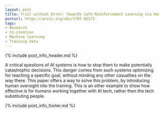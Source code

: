 ```yaml
---
layout: post
title: Trial without Error: Towards Safe Reinforcement Learning via Human Intervention
posturl: https://arxiv.org/abs/1707.05173
tags:
- Research
- Co-creation
- Machine learning
- Training data
---
```


{% include post_info_header.md %}

A critical questions of AI systems is how to stop them to make potentially catastrophic decisions. This danger comes from such systems optimizing for reaching a specific goal, without minding any other casualties on the way there. This paper offers a way to solve this problem, by introducing human oversight into the training. This is an other example to show how effective is for humans working together with AI tech, rather then the tech substituting people.

<!--more-->{% include post_info_footer.md %}
